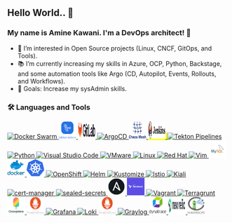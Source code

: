 ## Hello World.. 👋

### My name is Amine Kawani. I'm a DevOps architect! 🤖
- 👀 I’m interested in Open Source projects (Linux, CNCF, GitOps, and Tools).
- 📚 I’m currently increasing my skills in Azure, OCP, Python, Backstage, and some automation tools like Argo (CD, Autopilot, Events, Rollouts, and Workflows).
- 🌱 Goals: Increase my sysAdmin skills.

### 🛠️ Languages and Tools

<p align="left">
  <a href="https://docs.docker.com/engine/swarm" target="_blank" rel="noreferrer"> 
    <img src="https://raw.githubusercontent.com/cncf/landscape/refs/heads/master/hosted_logos/dockerswarm.svg" alt="Docker Swarm" width="40" height="40"/> </a>

  <a href="https://github.com/features/actions" target="_blank" rel="noreferrer"> 
    <img src="https://raw.githubusercontent.com/cncf/landscape/refs/heads/master/hosted_logos/github-actions.svg" alt="GitHub Actions" width="40" height="40"/> </a>
    
  <a href="https://gitlab.com/" target="_blank" rel="noreferrer"> 
    <img src="https://raw.githubusercontent.com/cncf/landscape/refs/heads/master/hosted_logos/gitlab.svg" alt="GitLab" width="40" height="40"/> </a>
  
  <a href="https://argo-cd.readthedocs.io/en/stable/" target="_blank" rel="noreferrer"> 
    <img src="https://raw.githubusercontent.com/cncf/landscape/refs/heads/master/hosted_logos/argo.svg" alt="ArgoCD" width="40" height="40"/> </a>

  <a href="https://github.com/chaos-mesh/chaos-mesh" target="_blank" rel="noreferrer"> 
    <img src="https://raw.githubusercontent.com/cncf/landscape/refs/heads/master/hosted_logos/chaos-mesh.svg" alt="Chaos Mesh" width="40" height="40"/> </a>
    
  <a href="https://www.jenkins.io" target="_blank" rel="noreferrer" style="background-color: yellow;"> 
    <img src="https://raw.githubusercontent.com/cncf/landscape/refs/heads/master/hosted_logos/jenkins.svg" alt="Jenkins" width="40" height="40" /> </a>

  <a href="https://tekton.dev/" target="_blank" rel="noreferrer"> 
    <img src="https://raw.githubusercontent.com/cncf/landscape/refs/heads/master/hosted_logos/tekton.svg" alt="Tekton Pipelines" width="40" height="40"/> </a>
    
  <a href="https://www.python.org" target="_blank" rel="noreferrer"> 
    <img src="https://www.kindpng.com/picc/m/159-1595848_python-logo-png-transparent-background-python-logo-png.png" alt="Python" width="40" height="40"/> </a>
  
  <a href="https://code.visualstudio.com" target="_blank" rel="noreferrer"> 
    <img src="https://toppng.com/uploads/preview/vscode-visual-studio-code-11562929010rwlaaoeohl.png" alt="Visual Studio Code" width="40" height="40"/> </a>
   
  <a href="https://www.vmware.com/" target="_blank" rel="noreferrer"> 
    <img src="https://icon-library.com/images/vmware-icon/vmware-icon-22.jpg" alt="VMware" width="40" height="40"/> </a>
    
  <a href="https://www.linux.org" target="_blank" rel="noreferrer"> 
    <img src="https://toppng.com/uploads/preview/tux-linux-logo-start-button-icon-linux-11562927335gdm2cpaczy.png" alt="Linux" width="40" height="40"/> </a>
    
  <a href="https://www.redhat.com" target="_blank" rel="noreferrer"> 
    <img src="https://seeklogo.com/images/R/redhat-logo-259A623E59-seeklogo.com.png" alt="Red Hat" width="40" height="40"/> </a>
    
  <a href="https://www.vim.org" target="_blank" rel="noreferrer"> 
    <img src="https://img2.gratispng.com/20181211/wez/kisspng-vim-text-editor-unix-linux-5c0f76fc794c21.0370307015445173724968.jpg" alt="Vim" width="40" height="40"/> </a>
  
  <a href="https://www.mysql.com" target="_blank" rel="noreferrer"> 
    <img src="https://raw.githubusercontent.com/github/explore/80688e429a7d4ef2fca1e82350fe8e3517d3494d/topics/mysql/mysql.png" alt="MySQL" width="40" height="40"/> </a>
  
  <a href="https://www.docker.com" target="_blank" rel="noreferrer"> 
    <img src="https://raw.githubusercontent.com/github/explore/80688e429a7d4ef2fca1e82350fe8e3517d3494d/topics/docker/docker.png" alt="Docker" width="40" height="40"/> </a>
  
  <a href="https://kubernetes.io" target="_blank" rel="noreferrer"> 
    <img src="https://raw.githubusercontent.com/github/explore/80688e429a7d4ef2fca1e82350fe8e3517d3494d/topics/kubernetes/kubernetes.png" alt="Kubernetes" width="40" height="40"/> </a>
    
  <a href="https://docs.openshift.com/" target="_blank" rel="noreferrer"> 
    <img src="https://upload.wikimedia.org/wikipedia/commons/thumb/3/3a/OpenShift-LogoType.svg/1200px-OpenShift-LogoType.svg.png" alt="OpenShift" width="40" height="40"/> </a>
    
  <a href="https://helm.sh/" target="_blank" rel="noreferrer"> 
    <img src="https://www.vectorlogo.zone/logos/helmsh/helmsh-icon.svg" alt="Helm" width="40" height="40"/> </a>
    
  <a href="https://kustomize.io/" target="_blank" rel="noreferrer"> 
    <img src="https://www.returngis.net/wp-content/uploads/2021/12/Kustomize-logo.png" alt="Kustomize" width="40" height="40"/> </a>
    
  <a href="https://istio.io" target="_blank" rel="noreferrer">     
    <img src="https://www.vectorlogo.zone/logos/istioio/istioio-icon.svg" alt="Istio" width="40" height="40"/> </a>
    
  <a href="https://kiali.io" target="_blank" rel="noreferrer">     
    <img src="https://avatars.githubusercontent.com/u/36001875?v=4&s=400" alt="Kiali" width="40" height="40"/> </a>
    
  <a href="https://cert-manager.io" target="_blank" rel="noreferrer"> 
    <img src="https://res.cloudinary.com/startup-grind/image/upload/c_fill,dpr_2.0,f_auto,g_center,h_1080,q_100,w_1080/v1/gcs/platform-data-cncf/events/cert-manager-logo.png" alt="cert-manager" width="40" height="40"/> </a>
    
  <a href="https://docs.bitnami.com/tutorials/sealed-secrets" target="_blank" rel="noreferrer"> 
    <img src="https://dyltqmyl993wv.cloudfront.net/assets/stacks/sealed-secrets/img/sealed-secrets-stack-220x234.png" alt="sealed-secrets" width="40" height="40"/> </a>
    
  <a href="https://www.ansible.com" target="_blank" rel="noreferrer"> 
    <img src="https://raw.githubusercontent.com/github/explore/80688e429a7d4ef2fca1e82350fe8e3517d3494d/topics/ansible/ansible.png" alt="Ansible" width="40" height="40"/> </a>
      
  <a href="https://www.terraform.io" target="_blank" rel="noreferrer"> 
    <img src="https://raw.githubusercontent.com/github/explore/80688e429a7d4ef2fca1e82350fe8e3517d3494d/topics/terraform/terraform.png" alt="Terraform" width="40" height="40"/> </a>
    
  <a href="https://www.vagrantup.com/" target="_blank" rel="noreferrer"> 
    <img src="https://upload.wikimedia.org/wikipedia/commons/thumb/8/87/Vagrant.png/800px-Vagrant.png" alt="Vagrant" width="40" height="40"/> </a>    
    
  <a href="https://terragrunt.gruntwork.io" target="_blank" rel="noreferrer"> 
    <img src="https://assets-global.website-files.com/5ceab5395d0f478e169de7c0/624c7fa12617224fc962dbc1_451c24614aece67849fd62d0432d77ecd00735c6.png" alt="Terragrunt" width="40" height="40"/> </a>
    
  <a href="https://crossplane.io" target="_blank" rel="noreferrer"> 
    <img src="https://raw.githubusercontent.com/cncf/landscape/refs/heads/master/hosted_logos/crossplane.svg" alt="Crossplane" width="40" height="40"/> </a>
    
  <a href="https://prometheus.io/" target="_blank" rel="noreferrer"> 
    <img src="https://raw.githubusercontent.com/cncf/landscape/refs/heads/master/hosted_logos/prometheus.svg" alt="Prometheus" width="40" height="40"/> </a>
    
  <a href="https://grafana.com/" target="_blank" rel="noreferrer"> 
    <img src="https://seeklogo.com/images/G/grafana-logo-15BA0AFA8A-seeklogo.com.png" alt="Grafana" width="40" height="40"/> </a>
    
  <a href="https://grafana.com/oss/loki/" target="_blank" rel="noreferrer"> 
    <img src="https://res.cloudinary.com/canonical/image/fetch/f_auto,q_auto,fl_sanitize,c_fill,w_200,h_200/https://api.charmhub.io/api/v1/media/download/charm_VpRGTlLZZh1ON756aodclPgvrXBZHrCN_icon_94116c13f30075da6fb24e8e76ddf8d81abb146842d90934fb4aa10dc48d7101.png" alt="Loki" width="40" height="40"/> </a>
    
  <a href="https://prometheus.io/docs/alerting/latest/alertmanager/" target="_blank" rel="noreferrer"> 
    <img src="https://raw.githubusercontent.com/cncf/landscape/refs/heads/master/hosted_logos/prometheus.svg" alt="Alertmanager" width="40" height="40"/> </a>
    
  <a href="https://www.graylog.org/" target="_blank" rel="noreferrer"> 
    <img src="https://www.vectorlogo.zone/logos/graylog/graylog-icon.svg" alt="Graylog" width="40" height="40"/> </a>

  <a href="https://dynatrace.com" target="_blank" rel="noreferrer"> 
    <img src="https://raw.githubusercontent.com/cncf/landscape/refs/heads/master/hosted_logos/dynatrace.svg" alt="Dynatrace" width="40" height="40"/> </a>
    
  <a href="https://newrelic.com/" target="_blank" rel="noreferrer"> 
    <img src="https://raw.githubusercontent.com/cncf/landscape/refs/heads/master/hosted_logos/newrelic.svg" alt="New Relic" width="40" height="40"/> </a>

  <a href="https://github.com/goharbor/harbor" target="_blank" rel="noreferrer"> 
    <img src="https://raw.githubusercontent.com/cncf/landscape/refs/heads/master/hosted_logos/harbor.svg" alt="Harbor" width="40" height="40"/> </a>
    
</p>

<br/>
